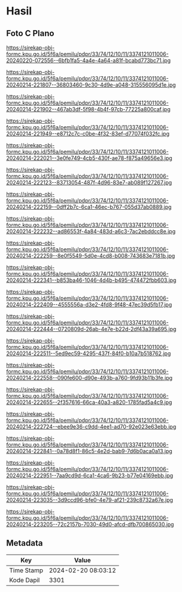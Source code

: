 # Hasil

## Foto C Plano

https://sirekap-obj-formc.kpu.go.id/5f6a/pemilu/pdpr/33/74/12/10/11/3374121011006-20240220-072556--6bfb1fa5-4a4e-4a64-a81f-bcabd773bc71.jpg

https://sirekap-obj-formc.kpu.go.id/5f6a/pemilu/pdpr/33/74/12/10/11/3374121011006-20240214-221807--36803460-9c30-4d9e-a048-315556095d1e.jpg

https://sirekap-obj-formc.kpu.go.id/5f6a/pemilu/pdpr/33/74/12/10/11/3374121011006-20240214-221902--467ab3df-5f98-4b4f-97cb-77225a800caf.jpg

https://sirekap-obj-formc.kpu.go.id/5f6a/pemilu/pdpr/33/74/12/10/11/3374121011006-20240214-221949--e8712c7c-c0be-4f32-83ef-d77074f032fc.jpg

https://sirekap-obj-formc.kpu.go.id/5f6a/pemilu/pdpr/33/74/12/10/11/3374121011006-20240214-222021--3e0fe749-4cb5-430f-ae78-f875a49656e3.jpg

https://sirekap-obj-formc.kpu.go.id/5f6a/pemilu/pdpr/33/74/12/10/11/3374121011006-20240214-222123--83713054-487f-4d96-83e7-ab089f127267.jpg

https://sirekap-obj-formc.kpu.go.id/5f6a/pemilu/pdpr/33/74/12/10/11/3374121011006-20240214-222159--0dff2b7c-6ca1-46ec-b767-055d37ab0889.jpg

https://sirekap-obj-formc.kpu.go.id/5f6a/pemilu/pdpr/33/74/12/10/11/3374121011006-20240214-222232--ad86553f-4a84-483d-a6c3-7ac2ebddcc8e.jpg

https://sirekap-obj-formc.kpu.go.id/5f6a/pemilu/pdpr/33/74/12/10/11/3374121011006-20240214-222259--8e0f5549-5d0e-4cd8-b008-743683e7181b.jpg

https://sirekap-obj-formc.kpu.go.id/5f6a/pemilu/pdpr/33/74/12/10/11/3374121011006-20240214-222341--b853ba46-1046-4d4b-b495-474472fbb603.jpg

https://sirekap-obj-formc.kpu.go.id/5f6a/pemilu/pdpr/33/74/12/10/11/3374121011006-20240214-222409--4555556a-d3e2-4fd8-9f48-47ec39d5fb17.jpg

https://sirekap-obj-formc.kpu.go.id/5f6a/pemilu/pdpr/33/74/12/10/11/3374121011006-20240214-222444--0720809d-26ab-4e7e-b22d-2df43a39a695.jpg

https://sirekap-obj-formc.kpu.go.id/5f6a/pemilu/pdpr/33/74/12/10/11/3374121011006-20240214-222511--5ed9ec59-4295-437f-84f0-b10a7b518762.jpg

https://sirekap-obj-formc.kpu.go.id/5f6a/pemilu/pdpr/33/74/12/10/11/3374121011006-20240214-222558--090fe600-d90e-493b-a760-9fd93b11b3fe.jpg

https://sirekap-obj-formc.kpu.go.id/5f6a/pemilu/pdpr/33/74/12/10/11/3374121011006-20240214-222655--2f357616-66ca-40a3-a820-1785fad5a4c9.jpg

https://sirekap-obj-formc.kpu.go.id/5f6a/pemilu/pdpr/33/74/12/10/11/3374121011006-20240214-222724--ebee9e36-c9dd-4ee1-ad70-92e023e63ebb.jpg

https://sirekap-obj-formc.kpu.go.id/5f6a/pemilu/pdpr/33/74/12/10/11/3374121011006-20240214-222841--0a78d8f1-86c5-4e2d-bab9-7d6b0aca0a13.jpg

https://sirekap-obj-formc.kpu.go.id/5f6a/pemilu/pdpr/33/74/12/10/11/3374121011006-20240214-222951--7aa9cd9d-6ca1-4ca6-9b23-b77e04169ebb.jpg

https://sirekap-obj-formc.kpu.go.id/5f6a/pemilu/pdpr/33/74/12/10/11/3374121011006-20240214-223035--3d9ccd96-bfe0-4e79-af21-239c8732a67e.jpg

https://sirekap-obj-formc.kpu.go.id/5f6a/pemilu/pdpr/33/74/12/10/11/3374121011006-20240214-223205--72c2157b-7030-49d0-afcd-dfb700865030.jpg


## Metadata

| Key        | Value               |
| ---------- | ------------------- |
| Time Stamp | 2024-02-20 08:03:12 |
| Kode Dapil | 3301                |



